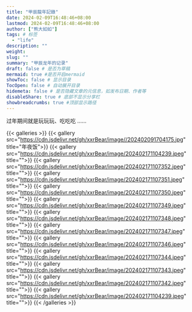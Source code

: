 ```yaml
---
title: "甲辰龍年記錄"
date: 2024-02-09T16:48:46+08:00
lastmod: 2024-02-09T16:48:46+08:00
author: ["熊大如如"]
tags: # 标签
  - "life"
description: ""
weight:
slug: ""
summary: "甲辰龙年的记录"
draft: false # 是否为草稿
mermaid: true #是否开启mermaid
showToc: false # 显示目录
TocOpen: false # 自动展开目录
hidemeta: false # 是否隐藏文章的元信息，如发布日期、作者等
disableShare: true # 底部不显示分享栏
showbreadcrumbs: true #顶部显示路径
---
```


过年期间就是玩玩玩、吃吃吃 ......

[comment]: <使用的时候把前面的a去掉> 
{{< galleries >}}
{{< gallery src="https://cdn.jsdelivr.net/gh/xxrBear/image//202402091704175.jpg" title="年夜饭">}}
{{< gallery src="https://cdn.jsdelivr.net/gh/xxrBear/image/202402171104239.jpeg" title="">}}
{{< gallery src="https://cdn.jsdelivr.net/gh/xxrBear/image/202402171107352.jpeg" title="">}}
{{< gallery src="https://cdn.jsdelivr.net/gh/xxrBear/image/202402171107351.jpeg" title="">}}
{{< gallery src="https://cdn.jsdelivr.net/gh/xxrBear/image/202402171107350.jpeg" title="">}}
{{< gallery src="https://cdn.jsdelivr.net/gh/xxrBear/image/202402171107349.jpeg" title="">}}
{{< gallery src="https://cdn.jsdelivr.net/gh/xxrBear/image/202402171107348.jpeg" title="">}}
{{< gallery src="https://cdn.jsdelivr.net/gh/xxrBear/image/202402171107347.jpeg" title="">}}
{{< gallery src="https://cdn.jsdelivr.net/gh/xxrBear/image/202402171107346.jpeg" title="">}}
{{< gallery src="https://cdn.jsdelivr.net/gh/xxrBear/image/202402171107344.jpeg" title="">}}
{{< gallery src="https://cdn.jsdelivr.net/gh/xxrBear/image/202402171107343.jpeg" title="">}}
{{< gallery src="https://cdn.jsdelivr.net/gh/xxrBear/image/202402171107342.jpeg" title="">}}
{{< gallery src="https://cdn.jsdelivr.net/gh/xxrBear/image/202402171104239.jpeg" title="">}}
{{< /galleries >}}
